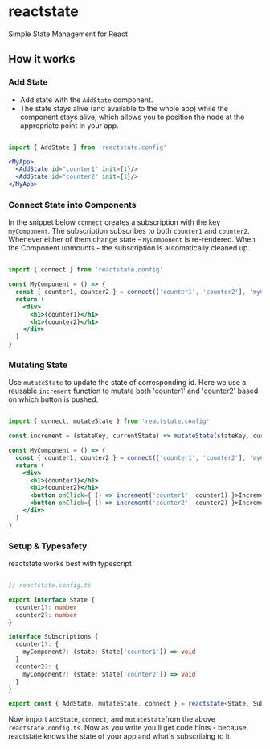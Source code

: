 # reactstate
Simple State Management for React

## How it works

### Add State

- Add state with the `AddState` component.
- The state stays alive (and available to the whole app) while the component stays alive, which allows you to position the node at the appropriate point in your app.

```jsx

import { AddState } from 'reactstate.config'

<MyApp>
  <AddState id="counter1" init={1}/>
  <AddState id="counter2" init={1}/>
</MyApp>

```

### Connect State into Components

In the snippet below `connect` creates a subscription with the key `myComponent`.
The subscription subscribes to both `counter1` and `counter2`.
Whenever either of them change state - `MyComponent` is re-rendered.
When the Component unmounts - the subscription is automatically cleaned up.

```jsx

import { connect } from 'reactstate.config'

const MyComponent = () => {
  const { counter1, counter2 } = connect(['counter1', 'counter2'], 'myComponent')
  return (
    <div>
      <h1>{counter1}</h1>
      <h1>{counter2}</h1>
    </div>
  )
}

```

### Mutating State

Use `mutateState` to update the state of corresponding id.
Here we use a reusable `increment` function to mutate both 'counter1' and 'counter2' based on which button is pushed.

```jsx

import { connect, mutateState } from 'reactstate.config'

const increment = (stateKey, currentState) => mutateState(stateKey, currentState + 1)

const MyComponent = () => {
  const { counter1, counter2 } = connect(['counter1', 'counter2'], 'myComponent')
  return (
    <div>
      <h1>{counter1}</h1>
      <h1>{counter2}</h1>
      <button onClick={ () => increment('counter1', counter1) }>Increment counter 1</button>
      <button onClick={ () => increment('counter2', counter2) }>Increment counter 2</button>
    </div>
  )
}

```

### Setup & Typesafety

reactstate works best with typescript

```typescript

// reactstate.config.ts

export interface State {
  counter1?: number
  counter2?: number
}

interface Subscriptions {
  counter1?: {
    myComponent?: (state: State['counter1']) => void
  }
  counter2?: {
    myComponent?: (state: State['counter2']) => void
  }
}

export const { AddState, mutateState, connect } = reactstate<State, Subscriptions>()

```

Now import `AddState`, `connect`, and `mutateState`from the above `reactstate.config.ts`. Now as you write you'll get code hints - because reactstate knows the state of your app and what's subscribing to it.

